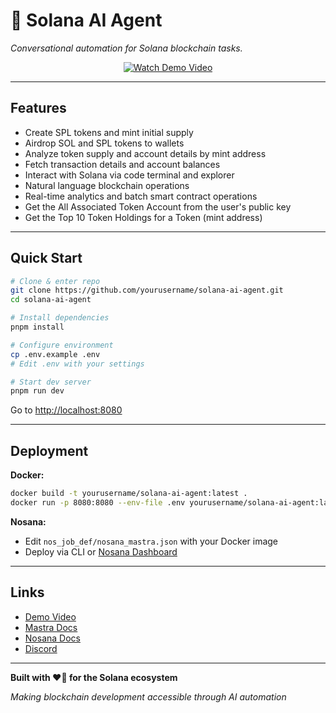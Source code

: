# 🌟 Solana AI Agent

*Conversational automation for Solana blockchain tasks.*

<div align="center">

<a href="https://x.com/ajeyakumara07/status/1942319063415546197">
  <img src="https://img.shields.io/badge/🎥%20Watch%20Demo%20Video-Click%20Here-orange?style=for-the-badge" alt="Watch Demo Video" />
</a>

</div>

---

## Features

- Create SPL tokens and mint initial supply
- Airdrop SOL and SPL tokens to wallets
- Analyze token supply and account details by mint address
- Fetch transaction details and account balances
- Interact with Solana via code terminal and explorer
- Natural language blockchain operations
- Real-time analytics and batch smart contract operations
- Get the All Associated Token Account from the user's public key
- Get the Top 10 Token Holdings for a Token (mint address) 
---

## Quick Start

```bash
# Clone & enter repo
git clone https://github.com/yourusername/solana-ai-agent.git
cd solana-ai-agent

# Install dependencies
pnpm install

# Configure environment
cp .env.example .env
# Edit .env with your settings

# Start dev server
pnpm run dev
```

Go to [http://localhost:8080](http://localhost:8080)

---

## Deployment

**Docker:**
```bash
docker build -t yourusername/solana-ai-agent:latest .
docker run -p 8080:8080 --env-file .env yourusername/solana-ai-agent:latest
```

**Nosana:**
- Edit `nos_job_def/nosana_mastra.json` with your Docker image
- Deploy via CLI or [Nosana Dashboard](https://dashboard.nosana.com/deploy)

---

## Links

- [Demo Video](https://x.com/ajeyakumara07/status/1942319063415546197)
- [Mastra Docs](https://mastra.ai/docs)
- [Nosana Docs](https://docs.nosana.io)
- [Discord](https://nosana.com/discord)

---

**Built with ❤️🤍 for the Solana ecosystem**

*Making blockchain development accessible through AI automation*

